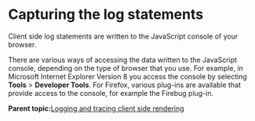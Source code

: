 # Capturing the log statements

Client side log statements are written to the JavaScript console of your browser.

There are various ways of accessing the data written to the JavaScript console, depending on the type of browser that you use. For example, in Microsoft Internet Explorer Version 8 you access the console by selecting **Tools** \> **Developer Tools**. For Firefox, various plug-ins are available that provide access to the console, for example the Firebug plug-in.

**Parent topic:**[Logging and tracing client side rendering](../dev-portlet/csa2t_trbl.md)

